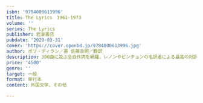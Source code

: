 ```yaml
---
isbn: '9784000613996'
title: The Lyrics　1961-1973
volume: ''
series: The Lyrics
publisher: 岩波書店
pubdate: '2020-03-31'
cover: 'https://cover.openbd.jp/9784000613996.jpg'
author: ボブ・ディラン／著 佐藤良明／翻訳
description: 390曲に及ぶ全自作詞を網羅．レノンやピンチョンの名訳者による最高の対訳で贈る．
price: '4500'
genre: ''
target: 一般
format: 単行本
content: 外国文学、その他

---
```

